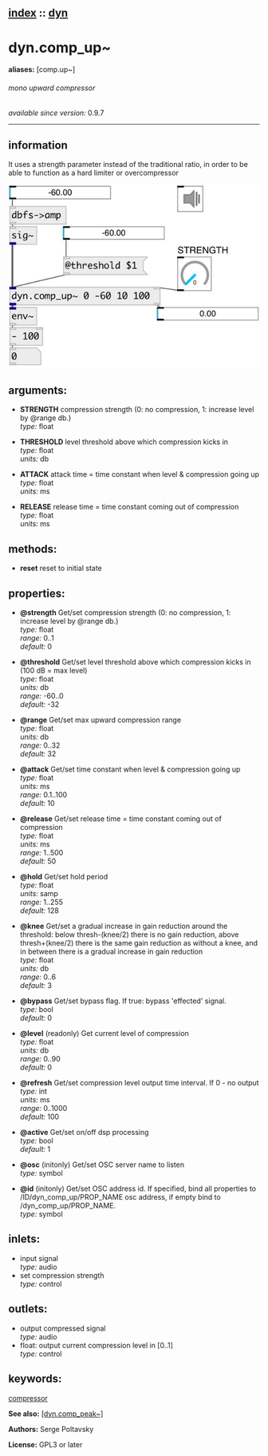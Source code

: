 [index](index.html) :: [dyn](category_dyn.html)
---

# dyn.comp_up~
**aliases:** [comp.up\~]


###### mono upward compressor

*available since version:* 0.9.7

---


## information
It uses a strength parameter instead of the traditional ratio, in order to be able to function as a hard limiter or overcompressor


[![example](../examples/img/dyn.comp_up~.jpg)](../examples/pd/dyn.comp_up~.pd)



## arguments:

* **STRENGTH**
compression strength (0: no compression, 1: increase level by @range db.)<br>
_type:_ float<br>

* **THRESHOLD**
level threshold above which compression kicks in<br>
_type:_ float<br>
_units:_ db<br>

* **ATTACK**
attack time = time constant when level &amp; compression going up<br>
_type:_ float<br>
_units:_ ms<br>

* **RELEASE**
release time = time constant coming out of compression<br>
_type:_ float<br>
_units:_ ms<br>



## methods:

* **reset**
reset to initial state<br>




## properties:

* **@strength** 
Get/set compression strength (0: no compression, 1: increase level by @range db.)<br>
_type:_ float<br>
_range:_ 0..1<br>
_default:_ 0<br>

* **@threshold** 
Get/set level threshold above which compression kicks in (100 dB = max level)<br>
_type:_ float<br>
_units:_ db<br>
_range:_ -60..0<br>
_default:_ -32<br>

* **@range** 
Get/set max upward compression range<br>
_type:_ float<br>
_units:_ db<br>
_range:_ 0..32<br>
_default:_ 32<br>

* **@attack** 
Get/set time constant when level &amp; compression going up<br>
_type:_ float<br>
_units:_ ms<br>
_range:_ 0.1..100<br>
_default:_ 10<br>

* **@release** 
Get/set release time = time constant coming out of compression<br>
_type:_ float<br>
_units:_ ms<br>
_range:_ 1..500<br>
_default:_ 50<br>

* **@hold** 
Get/set hold period<br>
_type:_ float<br>
_units:_ samp<br>
_range:_ 1..255<br>
_default:_ 128<br>

* **@knee** 
Get/set a gradual increase in gain reduction around the threshold: below
thresh-(knee/2) there is no gain reduction, above thresh+(knee/2) there is the
same gain reduction as without a knee, and in between there is a gradual
increase in gain reduction<br>
_type:_ float<br>
_units:_ db<br>
_range:_ 0..6<br>
_default:_ 3<br>

* **@bypass** 
Get/set bypass flag. If true: bypass &#39;effected&#39; signal.<br>
_type:_ bool<br>
_default:_ 0<br>

* **@level** (readonly)
Get current level of compression<br>
_type:_ float<br>
_units:_ db<br>
_range:_ 0..90<br>
_default:_ 0<br>

* **@refresh** 
Get/set compression level output time interval. If 0 - no output<br>
_type:_ int<br>
_units:_ ms<br>
_range:_ 0..1000<br>
_default:_ 100<br>

* **@active** 
Get/set on/off dsp processing<br>
_type:_ bool<br>
_default:_ 1<br>

* **@osc** (initonly)
Get/set OSC server name to listen<br>
_type:_ symbol<br>

* **@id** (initonly)
Get/set OSC address id. If specified, bind all properties to /ID/dyn_comp_up/PROP_NAME
osc address, if empty bind to /dyn_comp_up/PROP_NAME.<br>
_type:_ symbol<br>



## inlets:

* input signal<br>
_type:_ audio
* set compression strength<br>
_type:_ control



## outlets:

* output compressed signal<br>
_type:_ audio
* float: output current compression level in [0..1]<br>
_type:_ control



## keywords:

[compressor](keywords/compressor.html)



**See also:**
[\[dyn.comp_peak~\]](dyn.comp_peak~.html)




**Authors:** Serge Poltavsky




**License:** GPL3 or later





